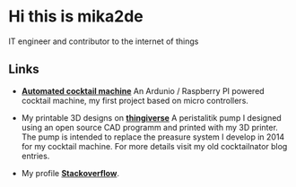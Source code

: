 # Hi this is mika2de

IT engineer and contributor to the internet of things

## Links

- **[Automated cocktail machine](https://cocktailnator.de)**
An Ardunio / Raspberry PI powered cocktail machine, my first project based on micro controllers.

- My printable 3D designs on **[thingiverse](https://www.thingiverse.com/mika2de/designs)** A peristalitik pump I designed using an open source CAD programm and printed with my 3D printer. The pump is intended to replace the preasure system I develop in 2014 for my cocktail machine. For more details visit my old cocktailnator blog entries.

- My profile **[Stackoverflow](https://stackoverflow.com/users/4482535/mika)**.
